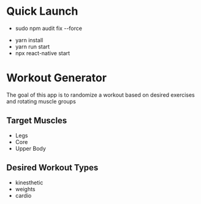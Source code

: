 # Quick Launch
<!-- - sudo npm install --force -->
- sudo npm audit fix --force
<!-- - sudo expo install -->
<!-- - npx expo start -->
<!-- - npm start -->
<!-- 2023 rebuild version start sequence -->
- yarn install
- yarn run start
- npx react-native start

# Workout Generator
The goal of this app is to randomize a workout based on desired exercises and rotating muscle groups

## Target Muscles
- Legs
- Core
- Upper Body

## Desired Workout Types
- kinesthetic 
- weights
- cardio


